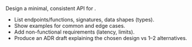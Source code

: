 Design a minimal, consistent API for <domain>.
- List endpoints/functions, signatures, data shapes (types).
- Show examples for common and edge cases.
- Add non-functional requirements (latency, limits).
- Produce an ADR draft explaining the chosen design vs 1–2 alternatives.
